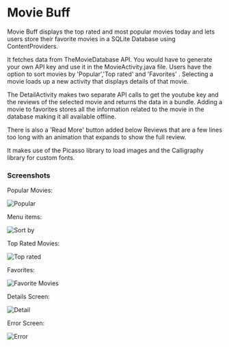 # Movie Buff
Movie Buff displays the top rated and most popular movies today and lets users store their favorite movies in a SQLite Database using ContentProviders. 

It fetches data from TheMovieDatabase API. You would have to generate your own API key and use it in the MovieActivity.java file. 
Users have the option to sort movies by 'Popular','Top rated' and 'Favorites' . Selecting a movie loads up a new activity that displays details of that movie. 

The DetailActivity makes two separate API calls to get the youtube key and the reviews of the selected movie and returns the data in a bundle. Adding a movie to favorites stores all the information related to the movie in the database making it all available offline. 

There is also a 'Read More' button added below Reviews that are a few lines too long with an animation that expands to show the full review. 

It makes use of the Picasso library to load images and the Calligraphy library for custom fonts. 

### Screenshots 

Popular Movies:

![Popular](/screenshots/popular.png "Popular Movies")

Menu items:

![Sort by](/screenshots/menu.png)

Top Rated Movies:

![Top rated](/screenshots/top-rated.png)

Favorites:

![Favorite Movies](/screenshots/favorites.png)

Details Screen:

![Detail](/screenshots/detail.png)

Error Screen:

![Error](/screenshots/error.png)




